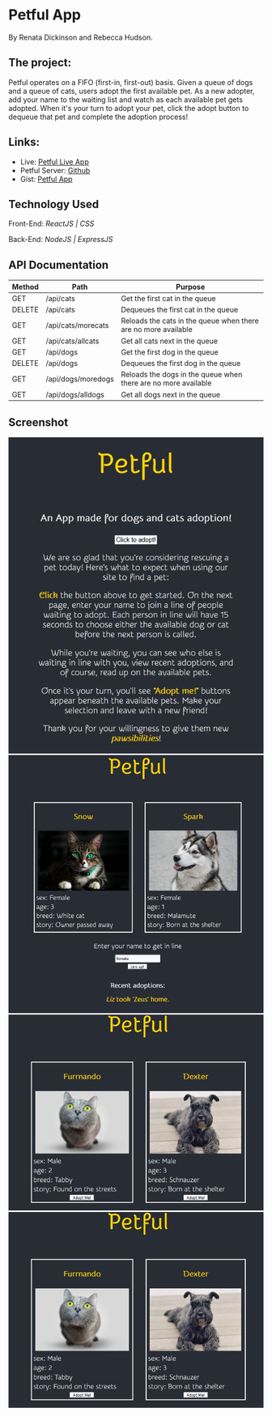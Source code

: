 # Petful App 
By Renata Dickinson and Rebecca Hudson.

## The project:

Petful operates on a FIFO (first-in, first-out) basis. Given a queue of dogs and a queue of cats, users adopt the first available pet. As a new adopter, add your name to the waiting list and watch as each available pet gets adopted. When it's your turn to adopt your pet, click the adopt button to dequeue that pet and complete the adoption process!


## Links:
<!-- TODO PUT THE LINKS HERE -->
* Live: [Petful Live App]()
* Petful Server: [Github](https://github.com/thinkful-ei-panda/DSA_Petful_Server-Renata-Rebecca)
* Gist: [Petful App](https://gist.github.com/Seraphyne/283d2e4e3415d23888ed6fdf41b2022f) 

## Technology Used

Front-End: _ReactJS | CSS_

Back-End: _NodeJS | ExpressJS_

## API Documentation

| Method | Path               | Purpose                                                        |
| ------ | ------------------ | -------------------------------------------------------------- |
| GET    | /api/cats          | Get the first cat in the queue                                 |
| DELETE | /api/cats          | Dequeues the first cat in the queue                            |
| GET    | /api/cats/morecats | Reloads the cats in the queue when there are no more available |
| GET    | /api/cats/allcats  | Get all cats next in the queue                                 |
| GET    | /api/dogs          | Get the first dog in the queue                                 |
| DELETE | /api/dogs          | Dequeues the first dog in the queue                            |
| GET    | /api/dogs/moredogs | Reloads the dogs in the queue when there are no more available |
| GET    | /api/dogs/alldogs  | Get all dogs next in the queue                                 |

## Screenshot

![Landing Page](./src/image/landing.jpg)
![Adoption Page](./src/image/adopt.jpg)
![Adoption Q](./src/image/adoptionQ.jpg)
![Your Turn](./src/image/adoptionQ.jpg)